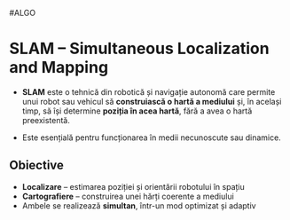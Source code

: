 #ALGO 
# SLAM – Simultaneous Localization and Mapping

- **SLAM** este o tehnică din robotică și navigație autonomă care permite unui robot sau vehicul să **construiască o hartă a mediului** și, în același timp, să își determine **poziția în acea hartă**, fără a avea o hartă preexistentă.

- Este esențială pentru funcționarea în medii necunoscute sau dinamice.

## Obiective

- **Localizare** – estimarea poziției și orientării robotului în spațiu
- **Cartografiere** – construirea unei hărți coerente a mediului
- Ambele se realizează **simultan**, într-un mod optimizat și adaptiv